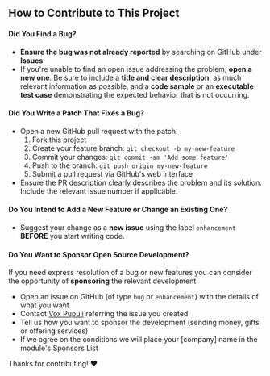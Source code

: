 ## How to Contribute to This Project

#### **Did You Find a Bug?**

  * **Ensure the bug was not already reported** by searching on GitHub under **Issues**.
  * If you're unable to find an open issue addressing the problem, **open a new one**. Be sure to include a **title and clear description**, as much relevant information as possible, and a **code sample** or an **executable test case** demonstrating the expected behavior that is not occurring.

#### **Did You Write a Patch That Fixes a Bug?**

  * Open a new GitHub pull request with the patch.
    1. Fork this project
    1. Create your feature branch: `git checkout -b my-new-feature`
    1. Commit your changes: `git commit -am 'Add some feature'`
    1. Push to the branch: `git push origin my-new-feature`
    1. Submit a pull request via GitHub's web interface
  * Ensure the PR description clearly describes the problem and its solution. Include the relevant issue number if applicable.

#### **Do You Intend to Add a New Feature or Change an Existing One?**

  * Suggest your change as a **new issue** using the label `enhancement` **BEFORE** you start writing code.

#### **Do You Want to Sponsor Open Source Development?**

If you need express resolution of a bug or new features you can consider the opportunity of **sponsoring** the relevant development.
 
  * Open an issue on GitHub (of type `bug` or `enhancement`) with the details of what you want 
  * Contact [Vox Pupuli](https://voxpupuli.org) referring the issue you created
  * Tell us how you want to sponsor the development (sending money, gifts or offering services)
  * If we agree on the conditions we will place your [company] name in the module's Sponsors List

Thanks for contributing! :heart:
